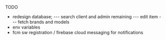 TODO

- redesign database;
  --- search client and admin remaining
  --- edit item
  --- fetch brands and models
- env variables
- fcm sw registration / firebase cloud messaging for notifications
